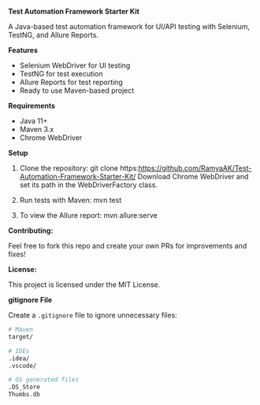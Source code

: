 **Test Automation Framework Starter Kit**

A Java-based test automation framework for UI/API testing with Selenium, TestNG, and Allure Reports.

**Features**

- Selenium WebDriver for UI testing
- TestNG for test execution
- Allure Reports for test reporting
- Ready to use Maven-based project

**Requirements**

- Java 11+
- Maven 3.x
- Chrome WebDriver

**Setup**

1. Clone the repository:
   git clone https:https://github.com/RamyaAK/Test-Automation-Framework-Starter-Kit/
   Download Chrome WebDriver and set its path in the WebDriverFactory class.

2. Run tests with Maven:
   mvn test
3. To view the Allure report:
   mvn allure:serve

**Contributing:**

Feel free to fork this repo and create your own PRs for improvements and fixes!

**License:**

This project is licensed under the MIT License.

**gitignore File**

Create a `.gitignore` file to ignore unnecessary files:

```bash
# Maven
target/

# IDEs
.idea/
.vscode/

# OS generated files
.DS_Store
Thumbs.db
